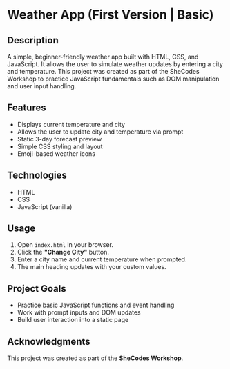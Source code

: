 # Weather App (First Version | Basic)

## Description
A simple, beginner-friendly weather app built with HTML, CSS, and JavaScript. It allows the user to simulate weather updates by entering a city and temperature. This project was created as part of the SheCodes Workshop to practice JavaScript fundamentals such as DOM manipulation and user input handling.

## Features
- Displays current temperature and city
- Allows the user to update city and temperature via prompt
- Static 3-day forecast preview
- Simple CSS styling and layout
- Emoji-based weather icons

## Technologies
- HTML
- CSS
- JavaScript (vanilla)

## Usage
1. Open `index.html` in your browser.
2. Click the **"Change City"** button.
3. Enter a city name and current temperature when prompted.
4. The main heading updates with your custom values.

## Project Goals
- Practice basic JavaScript functions and event handling
- Work with prompt inputs and DOM updates
- Build user interaction into a static page

## Acknowledgments
This project was created as part of the **SheCodes Workshop**.
